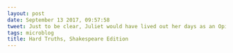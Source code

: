 ```yaml
---
layout: post
date: September 13 2017, 09:57:58
tweet: Just to be clear, Juliet would have lived out her days as an Opium addict.
tags: microblog
title: Hard Truths, Shakespeare Edition
---
```




